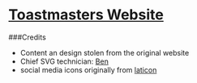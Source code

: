 # [Toastmasters Website](antonhuggard.github.io/varsity)


###Credits

- Content an design stolen from the original website
- Chief SVG technician: [Ben](github.com/mirlington)
- social media icons originally from [laticon](https://www.flaticon.com/packs/social-media-icons)

